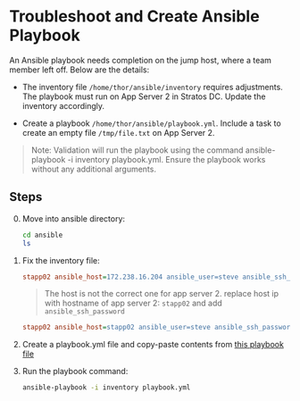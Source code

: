 # Troubleshoot and Create Ansible Playbook

An Ansible playbook needs completion on the jump host, where a team member left off. Below are the details:

- The inventory file `/home/thor/ansible/inventory` requires adjustments. The playbook must run on App Server 2 in Stratos DC. Update the inventory accordingly.

- Create a playbook `/home/thor/ansible/playbook.yml`. Include a task to create an empty file `/tmp/file.txt` on App Server 2.

> Note: Validation will run the playbook using the command ansible-playbook -i inventory playbook.yml. Ensure the playbook works without any additional arguments.

## Steps

0. Move into ansible directory:

    ```sh
    cd ansible
    ls
    ```

1. Fix the inventory file:

    ```ini
    stapp02 ansible_host=172.238.16.204 ansible_user=steve ansible_ssh_common_args='-o StrictHostKeyChecking=no'
    ```

    > The host is not the correct one for app server 2. replace host ip with hostname of app server 2: `stapp02` and add `ansible_ssh_password`

    ```ini
    stapp02 ansible_host=stapp02 ansible_user=steve ansible_ssh_password=Am3ric@ ansible_ssh_common_args='-o StrictHostKeyChecking=no'
    ```

2. Create a playbook.yml file and copy-paste contents from [this playbook file](../files/ansible-simple-playbook-83.yaml)

3. Run the playbook command:

    ```sh
    ansible-playbook -i inventory playbook.yml
    ```

